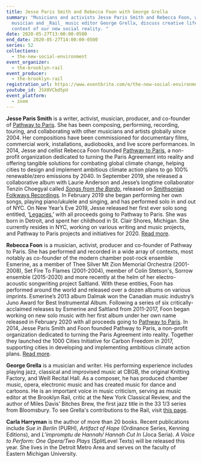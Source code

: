 ```yaml
---
title: Jesse Paris Smith and Rebecca Foon with George Grella
summary: "Musicians and activists Jesse Paris Smith and Rebecca Foon, with
  musician and _Rail_ music editor George Grella, discuss creative life in the
  context of our new social reality. "
date: 2020-05-27T13:00:00-0500
end_date: 2020-05-27T14:00:00-0500
series: 52
collections:
  - the-new-social-environment
event_organizer:
  - the-brooklyn-rail
event_producer:
  - the-brooklyn-rail
registration_url: https://www.eventbrite.com/e/the-new-social-environment-52-rebecca-foon-and-jesse-paris-smith-tickets-106128697792
youtube_id: JSX0VCbd5pU
event_platform:
  - zoom
---
```

**Jesse Paris Smith** is a writer, activist, musician, producer, and co-founder of [Pathway to Paris](https://pathwaytoparis.com/). She has been composing, performing, recording, touring, and collaborating with other musicians and artists globally since 2004. Her compositions have been commissioned for documentary films, commercial work, installations, audiobooks, and live score performances. In 2014, Jesse and cellist Rebecca Foon founded [Pathway to Paris](https://pathwaytoparis.com/), a non-profit organization dedicated to turning the Paris Agreement into reality and offering tangible solutions for combating global climate change, helping cities to design and implement ambitious climate action plans to go 100% renewable/zero emissions by 2040. In September 2019, she released a collaborative album with Laurie Anderson and Jesse’s longtime collaborator Tenzin Choegyal called *[Songs from the Bardo](https://songsfromthebardo.bandcamp.com/album/songs-from-the-bardo)*, released on [Smithsonian Folkways Recordings](https://folkways.si.edu/songs-from-the-bardo). In February 2019 she began performing her own songs, playing piano/ukulele and singing, and has performed solo in and out of NYC. On New Year’s Eve 2019, Jesse released her first ever solo song entitled, ‘[Legacies](https://pathwaytoparis.com/blog/jesse-paris-smith-legacies/),’ with all proceeds going to Pathway to Paris. She was born in Detroit, and spent her childhood in St. Clair Shores, Michigan. She currently resides in NYC, working on various writing and music projects, and Pathway to Paris projects and initiatives for 2020. [Read more]([http://www.jesseparissmith.com](http://www.jesseparissmith.com/)).

**Rebecca Foon** is a musician, activist, producer and co-founder of Pathway to Paris. She has performed and recorded in a wide array of contexts, most notably as co-founder of the modern chamber post-rock ensemble Esmerine, as a member of Thee Silver Mt Zion Memorial Orchestra (2001-2008), Set Fire To Flames (2001-2004), member of Colin Stetson's, Sorrow ensemble (2015-2020) and more recently at the helm of her electro-acoustic songwriting project Saltland. With these entities, Foon has performed around the world and released over a dozen albums on various imprints. Esmerine’s 2013 album Dalmak won the Canadian music industry’s Juno Award for Best Instrumental Album. Following a series of six critically-acclaimed releases by Esmerine and Saltland from 2011-2017, Foon began working on new solo music with her first album under her own name released in February 2020 with all proceeds going to [Pathway to Paris](https://pathwaytoparis.com/). In 2014, Jesse Paris Smith and Foon founded Pathway to Paris, a non-profit organization dedicated to turning the Paris Agreement into reality. Together they launched the 1000 Cities Initiative for Carbon Freedom in 2017, supporting cities in developing and implementing ambitious climate action plans. [Read more]([https://www.rebeccafoon.com](https://www.rebeccafoon.com/)).

**George Grella** is a musician and writer. His performing experience includes playing jazz, classical and improvised music at CBGB, the original Knitting Factory, and Weill Recital Hall. As a composer, he has produced chamber music, opera, electronic music and has created music for dance and cartoons. He is an important voice in music criticism, serving as music editor at the Brooklyn Rail, critic at the New York Classical Review, and the author of Miles Davis’ Bitches Brew, the first jazz title in the 33 1/3 series from Bloomsbury. To see Grella's contributions to the Rail, visit [this page](<https://brooklynrail.org/contributor/george-grella>).[](https://brooklynrail.org/contributor/george-grella)

**Carla Harryman** is the author of more than 20 books. Recent publications include *Sue in Berlin* (PURH), *Artifact of Hope* (Ordinance Series, Kenning Editions), and *L’impromptu de Hannah/ Hannah Cut In* (Joca Seria). *A Voice to Perform: One Opera/Two Plays* (SplitLevel Texts) will be released this year. She lives in the Detroit Metro Area and serves on the faculty of Eastern Michigan University.
